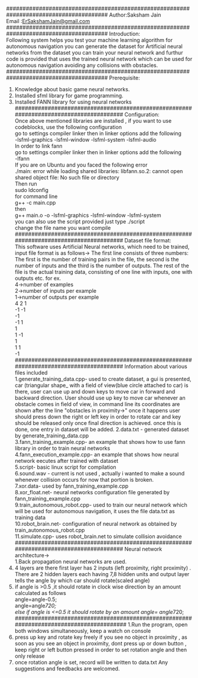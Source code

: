 #######################################################################################
Author:Saksham Jain  
Email :ErSakshamJain@gmail.com
#######################################################################################
Introduction:  
Following system helps you test your machine learning algorithm for autonomous navigation you can generate the dataset for Artificial neural networks
from the dataset you can train your neural network and furthur code is provided that uses the trained neural network which can be used for autonomous
navigation avoiding any collisions with obstacles.  
#######################################################################################
Prerequisite:  
1. Knowledge about basic game neural networks.  
2. Installed sfml library for game programming.  
3. Installed FANN library for using neural networks  
#######################################################################################
Configuration:  
Once above mentioned libraries are installed , if you want to use codeblocks, use the following configuration  
go to settings compiler linker then in linker options add the following  
-lsfml-graphics -lsfml-window -lsfml-system -lsfml-audio  
In order to link fann  
go to settings compiler linker then in linker options add the following  
-lfann  
If you are on Ubuntu and you faced the following error  
./main: error while loading shared libraries: libfann.so.2: cannot open shared object file: No such file or directory  
Then run  
sudo ldconfig  
for command line  
g++ -c main.cpp  
then  
g++ main.o -o -lsfml-graphics -lsfml-window -lsfml-system  
you can also use the script provided just type ./script  
change the file name you want compile  
#######################################################################################
Dataset file format:  
This software uses Artificial Neural networks, which need to be trained, input file format is as follows->
The first line consists of three numbers: The first is the number of training pairs in the file, the second is the number of inputs and the third is the number of outputs. The rest of the file is the actual training data, consisting of one line with inputs, one with outputs etc.
for ex.  
4->number of examples  
2->number of inputs per example  
1->number of outputs per example  
4 2 1  
-1 -1  
-1  
-1 1  
1  
1 -1  
1  
1 1  
-1  
#######################################################################################
Information about various files included  
1.generate_training_data.cpp- used to create dataset, a gui is presented, car (triangular shape_ with a field of view(blue circle attached to car) is there,
user can use up and down keys to move car in forward and backward direction. User should use up key to move car whenever an obstacle comes in field of view,
in command line its coordinates are shown after the line "obstacles in proximity->" once it happens user should press down the right or left key in order to rotate car and key should be released only once final direction is achieved. once this is done, one entry in dataset will be added.
2.data.txt - generated dataset by generate_training_data.cpp  
3.fann_training_example.cpp- an example that shows how to use fann library in order to train neural networks  
4.fann_execution_example.cpp- an example that shows how neural network eecutes after trained with dataset  
5.script- basic linux script for compilation  
6.sound.wav - current is not used , actually i wanted to make a sound whenever collision occurs for now that portion is broken.  
7.xor.data- used by fann_training_example.cpp  
8.xor_float.net- neural networks configuration file generated by fann_training_example.cpp  
9.train_autonomous_robot.cpp- used to train our neural network which will be used for autonomous navigation, it uses the file data.txt as training data  
10.robot_brain.net- configuration of neural network as obtained by train_autonomous_robot.cpp  
11.simulate.cpp- uses robot_brain.net to simulate collision avoidance  
#######################################################################################
Neural network architecture->  
1.Back propagation neural networks are used.  
2. 4 layers are there first layer has 2 inputs (left proximity, right proximity) . There are 2 hidden layers each having 7,8 hidden units and output layer tells the angle by which car should rotate(scaled angle)  
3. if angle is >0.5 ,it should rotate in clock wise direction by an amount calculated as follows  
	angle=angle-0.5;  
	angle=angle*720;  
	else if angle is <=0.5 it should rotate by an amount angle= angle*720;  
########################################################################################
1.Run the program, open both windows simultaneously, keep a watch on console  
2. press up key and rotate key freely if you see no object in proximity , as soon as you see an object in proximity, dont press up or down button , keep right or left button pressed in order to set rotation angle and then only release
3. once rotation angle is set, record will be written to data.txt
Any suggestions and feedbacks are welcomed.  

